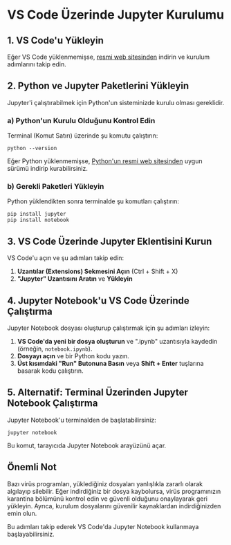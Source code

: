 # VS Code Üzerinde Jupyter Kurulumu

## 1. VS Code'u Yükleyin
Eğer VS Code yüklenmemişse, [resmi web sitesinden](https://code.visualstudio.com/) indirin ve kurulum adımlarını takip edin.

## 2. Python ve Jupyter Paketlerini Yükleyin
Jupyter'i çalıştırabilmek için Python'un sisteminizde kurulu olması gereklidir.

### a) Python'un Kurulu Olduğunu Kontrol Edin
Terminal (Komut Satırı) üzerinde şu komutu çalıştırın:
```
python --version
```
Eğer Python yüklenmemişse, [Python'un resmi web sitesinden](https://www.python.org/downloads/) uygun sürümü indirip kurabilirsiniz.

### b) Gerekli Paketleri Yükleyin
Python yüklendikten sonra terminalde şu komutları çalıştırın:
```
pip install jupyter
pip install notebook
```

## 3. VS Code Üzerinde Jupyter Eklentisini Kurun
VS Code'u açın ve şu adımları takip edin:
1. **Uzantılar (Extensions) Sekmesini Açın** (Ctrl + Shift + X)
2. **"Jupyter" Uzantısını Aratın** ve **Yükleyin**

## 4. Jupyter Notebook'u VS Code Üzerinde Çalıştırma
Jupyter Notebook dosyası oluşturup çalıştırmak için şu adımları izleyin:
1. **VS Code'da yeni bir dosya oluşturun** ve ".ipynb" uzantısıyla kaydedin (örneğin, `notebook.ipynb`).
2. **Dosyayı açın** ve bir Python kodu yazın.
3. **Üst kısımdaki "Run" Butonuna Basın** veya **Shift + Enter** tuşlarına basarak kodu çalıştırın.

## 5. Alternatif: Terminal Üzerinden Jupyter Notebook Çalıştırma
Jupyter Notebook'u terminalden de başlatabilirsiniz:
```
jupyter notebook
```
Bu komut, tarayıcıda Jupyter Notebook arayüzünü açar.


## Önemli Not
Bazı virüs programları, yüklediğiniz dosyaları yanlışlıkla zararlı olarak algılayıp silebilir. Eğer indirdiğiniz bir dosya kaybolursa, virüs programınızın karantina bölümünü kontrol edin ve güvenli olduğunu onaylayarak geri yükleyin. Ayrıca, kurulum dosyalarını güvenilir kaynaklardan indirdiğinizden emin olun.

Bu adımları takip ederek VS Code'da Jupyter Notebook kullanmaya başlayabilirsiniz.

